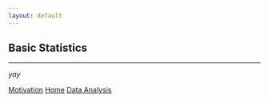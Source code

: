 ```yaml
---
layout: default
---
```


## Basic Statistics
* * *

_yay_


<div class="nextbutton-container">
  <a href="../pages/motivation.html" class="previous-button">Motivation</a>
  <a href="{{ site.baseurl }}/" class="home-button">Home</a>
  <a href="../pages/data-analysis.html" class="next-button">Data Analysis</a>
</div>

